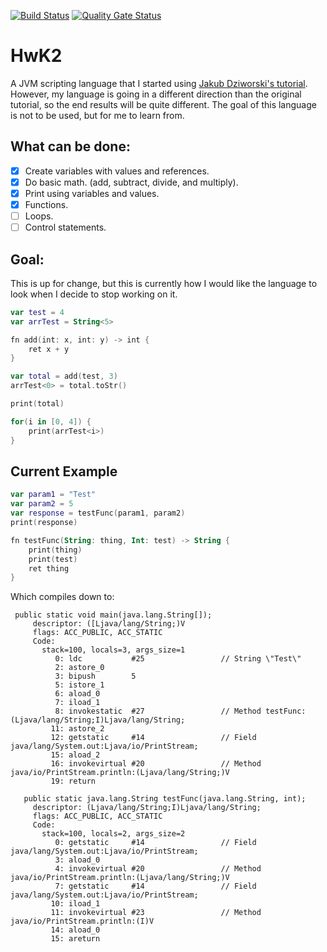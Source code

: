 [![Build Status](https://api.travis-ci.org/JackGoldsworth/HwK2.svg?branch=master)](https://travis-ci.org/JackGoldsworth/HwK2)
[![Quality Gate Status](https://sonarcloud.io/api/project_badges/measure?project=JackGoldsworth_HwK2&metric=alert_status)](https://sonarcloud.io/dashboard?id=JackGoldsworth_HwK2)

# HwK2
A JVM scripting language that I started using [Jakub Dziworski's tutorial](http://jakubdziworski.github.io/enkel/2016/03/10/enkel_first.html). However, my language is going in a different direction than the original tutorial, so the end results will be quite different. The goal of this language is not to be used, but for me to learn from.

## What can be done:
- [x] Create variables with values and references.
- [x] Do basic math. (add, subtract, divide, and multiply).
- [x] Print using variables and values.
- [x] Functions.
- [ ] Loops.
- [ ] Control statements.

## Goal:
This is up for change, but this is currently how I would like the language to look when I decide to stop working on it.
```kotlin
var test = 4
var arrTest = String<5>

fn add(int: x, int: y) -> int {
    ret x + y
}

var total = add(test, 3)
arrTest<0> = total.toStr()

print(total)

for(i in [0, 4]) {
    print(arrTest<i>)
}
```

## Current Example
```kotlin
var param1 = "Test"
var param2 = 5
var response = testFunc(param1, param2)
print(response)

fn testFunc(String: thing, Int: test) -> String {
    print(thing)
    print(test)
    ret thing
}
```
Which compiles down to:
```
 public static void main(java.lang.String[]);
     descriptor: ([Ljava/lang/String;)V
     flags: ACC_PUBLIC, ACC_STATIC
     Code:
       stack=100, locals=3, args_size=1
          0: ldc           #25                 // String \"Test\"
          2: astore_0
          3: bipush        5
          5: istore_1
          6: aload_0
          7: iload_1
          8: invokestatic  #27                 // Method testFunc:(Ljava/lang/String;I)Ljava/lang/String;
         11: astore_2
         12: getstatic     #14                 // Field java/lang/System.out:Ljava/io/PrintStream;
         15: aload_2
         16: invokevirtual #20                 // Method java/io/PrintStream.println:(Ljava/lang/String;)V
         19: return
 
   public static java.lang.String testFunc(java.lang.String, int);
     descriptor: (Ljava/lang/String;I)Ljava/lang/String;
     flags: ACC_PUBLIC, ACC_STATIC
     Code:
       stack=100, locals=2, args_size=2
          0: getstatic     #14                 // Field java/lang/System.out:Ljava/io/PrintStream;
          3: aload_0
          4: invokevirtual #20                 // Method java/io/PrintStream.println:(Ljava/lang/String;)V
          7: getstatic     #14                 // Field java/lang/System.out:Ljava/io/PrintStream;
         10: iload_1
         11: invokevirtual #23                 // Method java/io/PrintStream.println:(I)V
         14: aload_0
         15: areturn
```
